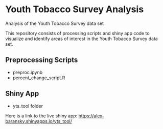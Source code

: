 # Youth Tobacco Survey Analysis
Analysis of the Youth Tobacco Survey data set

This repository consists of processing scripts and shiny app code to visualize and identify areas of interest in the Youth Tobacco Survey data set.

## Preprocessing Scripts
- preproc.ipynb
- percent_change_script.R

## Shiny App
- yts_tool folder

Here is a link to the live shiny app: 
https://alex-baransky.shinyapps.io/yts_tool/
